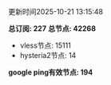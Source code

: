 更新时间2025-10-21 13:15:48

**总订阅: 227**
**总节点: 42268**
- vless节点: 15111
- hysteria2节点: 14

**google ping有效节点: 194**
